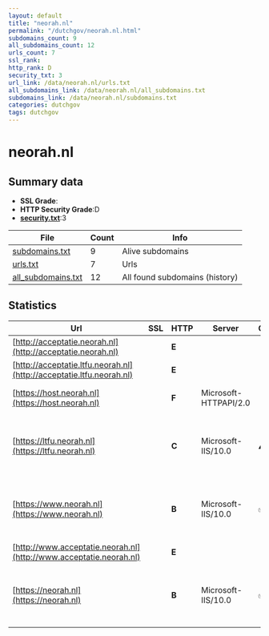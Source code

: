 ```yaml
---
layout: default
title: "neorah.nl"
permalink: "/dutchgov/neorah.nl.html"
subdomains_count: 9
all_subdomains_count: 12
urls_count: 7
ssl_rank: 
http_rank: D
security_txt: 3
url_link: /data/neorah.nl/urls.txt
all_subdomains_link: /data/neorah.nl/all_subdomains.txt
subdomains_link: /data/neorah.nl/subdomains.txt
categories: dutchgov
tags: dutchgov
---
```



# neorah.nl
## Summary data


 - **SSL Grade**:
 - **HTTP Security Grade**:D
 - **[security.txt](https://www.digitaleoverheid.nl/nieuws/standaard-security-txt-nu-verplicht-voor-overheid/)**:3


| File       | Count | Info |
|------------|-------|------|
|[subdomains.txt](/DutchGovScope/data/neorah.nl/subdomains.txt)|9|Alive subdomains|
|[urls.txt](/DutchGovScope/data/neorah.nl/urls.txt)|7|Urls|
|[all_subdomains.txt](/DutchGovScope/data/neorah.nl/all_subdomains.txt)|12|All found subdomains (history)|


## Statistics


| Url | SSL | HTTP | Server | Cookie | HSTS | CORS | CTO | CSP | XFO | XXP | RP |FP| Tech |Title |
|--------|-------|-------|------|------|------|------|------|------|------|------|------|------|------|------|
|[http://acceptatie.neorah.nl](http://acceptatie.neorah.nl)| | **E**|| | | | | | | | :white_check_mark: | |||
|[http://acceptatie.ltfu.neorah.nl](http://acceptatie.ltfu.neorah.nl)| | **E**|| | | | | | | | :white_check_mark: | |||
|[https://host.neorah.nl](https://host.neorah.nl)| | **F**|Microsoft-HTTPAPI/2.0| | | | | | | | :white_check_mark: | |HSTS Microsoft HTTPAPI:2.0|Not Found|
|[https://ltfu.neorah.nl](https://ltfu.neorah.nl)| | **C**|Microsoft-IIS/10.0|:warning: |:white_check_mark: | | | | :white_check_mark: | | :white_check_mark: | |HSTS IIS:10.0 Laravel PHP:8.1.10 Windows Server|Redirecting to h...|
|[https://www.neorah.nl](https://www.neorah.nl)| | **B**|Microsoft-IIS/10.0|:white_check_mark: |:white_check_mark: | | |:warning: | :white_check_mark: | | :white_check_mark: | |HSTS IIS:10.0 Laravel PHP:8.1.10 Windows Server|Redirecting to h...|
|[http://www.acceptatie.neorah.nl](http://www.acceptatie.neorah.nl)| | **E**|| | | | | | | | :white_check_mark: | |||
|[https://neorah.nl](https://neorah.nl)| | **B**|Microsoft-IIS/10.0|:white_check_mark: |:white_check_mark: | | |:warning: | :white_check_mark: | | :white_check_mark: | |HSTS IIS:10.0 Laravel PHP:8.1.10 Windows Server|Redirecting to h...|

